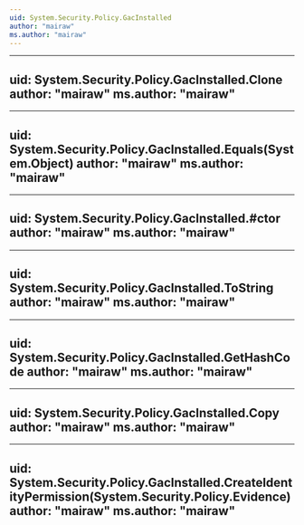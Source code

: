 ```yaml
---
uid: System.Security.Policy.GacInstalled
author: "mairaw"
ms.author: "mairaw"
---
```


---
uid: System.Security.Policy.GacInstalled.Clone
author: "mairaw"
ms.author: "mairaw"
---

---
uid: System.Security.Policy.GacInstalled.Equals(System.Object)
author: "mairaw"
ms.author: "mairaw"
---

---
uid: System.Security.Policy.GacInstalled.#ctor
author: "mairaw"
ms.author: "mairaw"
---

---
uid: System.Security.Policy.GacInstalled.ToString
author: "mairaw"
ms.author: "mairaw"
---

---
uid: System.Security.Policy.GacInstalled.GetHashCode
author: "mairaw"
ms.author: "mairaw"
---

---
uid: System.Security.Policy.GacInstalled.Copy
author: "mairaw"
ms.author: "mairaw"
---

---
uid: System.Security.Policy.GacInstalled.CreateIdentityPermission(System.Security.Policy.Evidence)
author: "mairaw"
ms.author: "mairaw"
---
